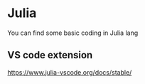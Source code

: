 # Julia
You can find some basic coding in Julia lang

## VS code extension
https://www.julia-vscode.org/docs/stable/
